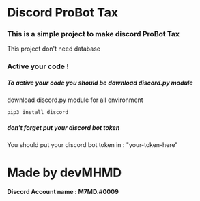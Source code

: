 # Discord ProBot Tax

### This is a simple project to make discord ProBot Tax
This project don't need database


### Active your code !

##### To active your code you should be download discord.py module 

download discord.py module for all environment
```
pip3 install discord
```

##### don't forget put your discord bot token

You should put your discord bot token in : "your-token-here"





# Made by devMHMD

#### Discord Account name : M7MD.#0009
